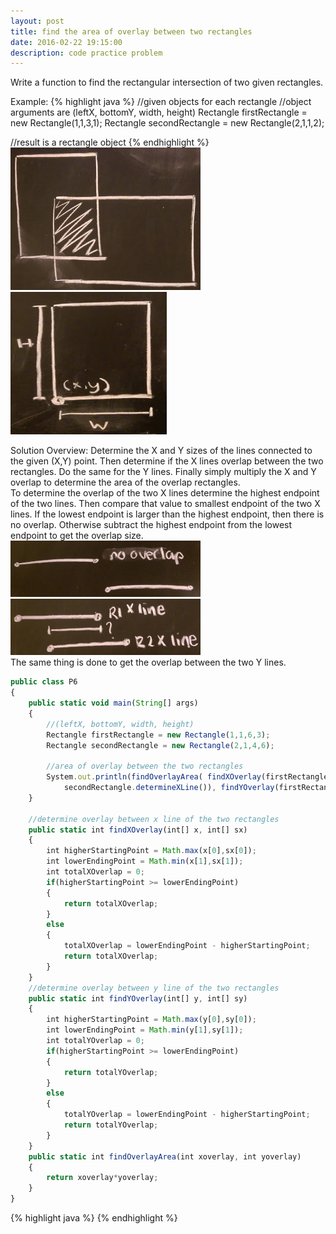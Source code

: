 ```yaml
---
layout: post
title: find the area of overlay between two rectangles
date: 2016-02-22 19:15:00
description: code practice problem
---
```

Write a function to find the rectangular intersection of two given rectangles.

Example:
{% highlight java %}
//given objects for each rectangle
//object arguments are (leftX, bottomY, width, height)
Rectangle firstRectangle = new Rectangle(1,1,3,1);
Rectangle secondRectangle = new Rectangle(2,1,1,2);

//result is a rectangle object
{% endhighlight %}
<img src="/img/1.png" style="width:304px;height:228px;">
<img src="/img/2.png" style="width:250px;height:228px;">

Solution Overview:
Determine the X and Y sizes of the lines connected to the given (X,Y) point. Then
determine if the X lines overlap between the two rectangles. Do the same for the Y lines.
Finally simply multiply the X and Y overlap to determine the area of the overlap rectangles.
<br>
To determine the overlap of the two X lines determine the highest endpoint of the two lines. Then compare that value to smallest endpoint of the two X lines. If the lowest endpoint is larger than
the highest endpoint, then there is no overlap. Otherwise subtract the highest endpoint from the
lowest endpoint to get the overlap size.
<br>
<img src="/img/3.png" style="width:304px;height:90px;">
<img src="/img/4.png" style="width:304px;height:90px;">
<br>
The same thing is done to get the overlap between the two Y lines.

```javascript
public class P6
{
	public static void main(String[] args)
	{
		//(leftX, bottomY, width, height)
		Rectangle firstRectangle = new Rectangle(1,1,6,3);
		Rectangle secondRectangle = new Rectangle(2,1,4,6);

		//area of overlay between the two rectangles
		System.out.println(findOverlayArea( findXOverlay(firstRectangle.determineXLine(),
			secondRectangle.determineXLine()), findYOverlay(firstRectangle.determineYLine(), secondRectangle.determineYLine())));
	}

	//determine overlay between x line of the two rectangles
	public static int findXOverlay(int[] x, int[] sx)
	{
		int higherStartingPoint = Math.max(x[0],sx[0]);
		int lowerEndingPoint = Math.min(x[1],sx[1]);
		int totalXOverlap = 0;
		if(higherStartingPoint >= lowerEndingPoint)
		{
			return totalXOverlap;
		}
		else
		{
			totalXOverlap = lowerEndingPoint - higherStartingPoint;
			return totalXOverlap;
		}
	}
	//determine overlay between y line of the two rectangles
	public static int findYOverlay(int[] y, int[] sy)
	{
		int higherStartingPoint = Math.max(y[0],sy[0]);
		int lowerEndingPoint = Math.min(y[1],sy[1]);
		int totalYOverlap = 0;
		if(higherStartingPoint >= lowerEndingPoint)
		{
			return totalYOverlap;
		}
		else
		{
			totalYOverlap = lowerEndingPoint - higherStartingPoint;
			return totalYOverlap;
		}
	}
	public static int findOverlayArea(int xoverlay, int yoverlay)
	{
		return xoverlay*yoverlay;
	}
}
```

{% highlight java %}
{% endhighlight %}

